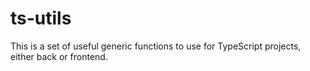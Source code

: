 # ts-utils

This is a set of useful generic functions to use for TypeScript projects, either back or frontend.
